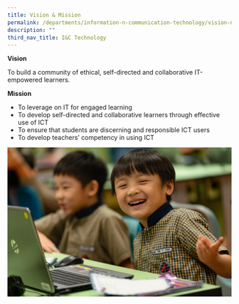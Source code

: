 ```yaml
---
title: Vision & Mission
permalink: /departments/information-n-communication-technology/vision-n-mission
description: ""
third_nav_title: I&C Technology
---
```




<p><strong>Vision</strong></p>
<p>To build a community of ethical, self-directed and collaborative IT-empowered learners.</p>
<p><strong>Mission</strong></p>
<ul>
<li>To leverage on IT for engaged learning</li>
<li>To develop self-directed and collaborative learners through effective use of ICT</li>
<li>To ensure that students are discerning and responsible ICT users</li>
<li>To develop teachers&rsquo; competency in using ICT</li>
</ul>

![](/images/ICT%20Dept%20banner-min.jpg)